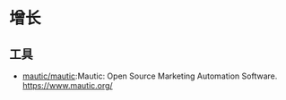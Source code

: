# 增长

## 工具

* [mautic/mautic](https://github.com/mautic/mautic):Mautic: Open Source Marketing Automation Software. https://www.mautic.org/
